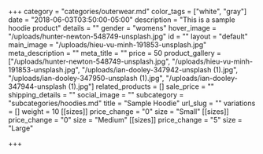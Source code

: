 +++
category = "categories/outerwear.md"
color_tags = ["white", "gray"]
date = "2018-06-03T03:50:00-05:00"
description = "This is a sample hoodie product"
details = ""
gender = "womens"
hover_image = "/uploads/hunter-newton-548749-unsplash.jpg"
id = ""
layout = "default"
main_image = "/uploads/hieu-vu-minh-191853-unsplash.jpg"
meta_description = ""
meta_title = ""
price = 50
product_gallery = ["/uploads/hunter-newton-548749-unsplash.jpg", "/uploads/hieu-vu-minh-191853-unsplash.jpg", "/uploads/ian-dooley-347942-unsplash (1).jpg", "/uploads/ian-dooley-347950-unsplash (1).jpg", "/uploads/ian-dooley-347944-unsplash (1).jpg"]
related_products = []
sale_price = ""
shipping_details = ""
social_image = ""
subcategory = "subcategories/hoodies.md"
title = "Sample Hoodie"
url_slug = ""
variations = []
weight = 10
[[sizes]]
price_change = "0"
size = "Small"
[[sizes]]
price_change = "0"
size = "Medium"
[[sizes]]
price_change = "5"
size = "Large"

+++
